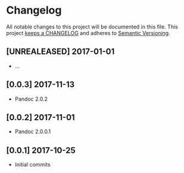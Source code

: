 # Changelog

All notable changes to this project will be documented in this file. This project
[keeps a CHANGELOG](http://keepachangelog.com/) and adheres to
[Semantic Versioning](http://semver.org/).


## [UNREALEASED] 2017-01-01

* ...

## [0.0.3] 2017-11-13

* Pandoc 2.0.2

## [0.0.2] 2017-11-01

* Pandoc 2.0.0.1

## [0.0.1] 2017-10-25

* Initial commits
